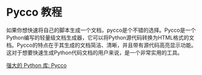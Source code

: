 # Pycco 教程

<show-structure depth="3"/>

如果你想快速将自己的脚本生成一个文档，pycco是个不错的选择。Pycco是一个Python编写的轻量级文档生成器，它可以将Python源代码转换为HTML格式的文档。Pycco的特点在于其生成的文档简洁、清晰，并且带有源代码高亮显示功能。这对于想要快速生成Python代码文档的用户来说，是一个非常实用的工具。


<seealso>
<category ref="ref_docs">
    <a href="https://mp.weixin.qq.com/s/v08BWoZ2RyZ1F_8aShCGvQ">强大的 Python 库: Pycco</a>
</category>
<category ref="ref_github">
</category>
<category ref="ref_issues">
</category>
<category ref="ref_hf">
</category>
<category ref="ref_ms">
</category>
</seealso>
